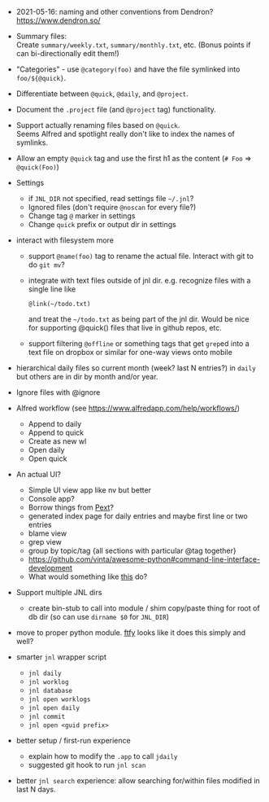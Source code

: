 -   2021-05-16: naming and other conventions from Dendron?
        https://www.dendron.so/

-   Summary files:  
    Create `summary/weekly.txt`, `summary/monthly.txt`, etc.
    (Bonus points if can bi-directionally edit them!)

-   "Categories" - use `@category(foo)` and have the file
    symlinked into `foo/${@quick}`.

-   Differentiate between `@quick`, `@daily`, and `@project`.

-   Document the `.project` file (and `@project` tag) functionality.

-   Support actually renaming files based on `@quick`.  
    Seems Alfred and spotlight really don't like to index the names
    of symlinks.

-   Allow an empty `@quick` tag and use the first h1 as the content
    (`# Foo` => `@quick(Foo)`)

-   Settings

    -   if `JNL_DIR` not specified, read settings file `~/.jnl`?
    -   Ignored files (don't require `@noscan` for every file?)
    -   Change tag `@` marker in settings
    -   Change `quick` prefix or output dir in settings

-   interact with filesystem more

    -   support `@name(foo)` tag to rename the actual file. Interact
        with git to do `git mv`?

    -   integrate with text files outside of jnl dir. e.g. recognize
        files with a single line like

            @link(~/todo.txt)

        and treat the `~/todo.txt` as being part of the jnl dir. Would
        be nice for supporting @quick() files that live in github repos,
        etc.

    -   support filtering `@offline` or something tags that get `grep`ed
        into a text file on dropbox or similar for one-way views onto
        mobile

-   hierarchical daily files so current month (week? last N entries?) in
    `daily` but others are in dir by month and/or year.

-   Ignore files with @ignore

-   Alfred workflow (see https://www.alfredapp.com/help/workflows/)

    -   Append to daily
    -   Append to quick
    -   Create as new wl
    -   Open daily
    -   Open quick

-   An actual UI?

    -   Simple UI view app like nv but better
    -   Console app?
    -   Borrow things from [Pext](https://github.com/Pext/Pext)?
    -   generated index page for daily entries and maybe first line or
        two entries
    -   blame view
    -   grep view
    -   group by topic/tag {all sections with particular @tag together}
    -   https://github.com/vinta/awesome-python#command-line-interface-development
    -   What would something like [this](https://github.com/xwmx/nb) do?

-   Support multiple JNL dirs

    -   create bin-stub to call into module / shim copy/paste thing for
        root of db dir (so can use `dirname $0` for `JNL_DIR`)

-   move to proper python module.
    [ftfy](https://github.com/LuminosoInsight/python-ftfy) looks like it
    does this simply and well?

-   smarter `jnl` wrapper script

    -   `jnl daily`
    -   `jnl worklog`
    -   `jnl database`
    -   `jnl open worklogs`
    -   `jnl open daily`
    -   `jnl commit`
    -   `jnl open <guid prefix>`

-   better setup / first-run experience

    -   explain how to modify the `.app` to call `jdaily`
    -   suggested git hook to run `jnl scan`

-   better `jnl search` experience: allow searching for/within
    files modified in last N days.

<!--
Integrate with fancy CI tooling:

[travis-img]: https://travis-ci.org/rtimmons/jnl.svg?branch=master
[travis-url]: https://travis-ci.org/rtimmons/jnl
[coverall-img]: https://coveralls.io/repos/github/rtimmons/jnl/badge.svg?branch=master
[coverall-url]: https://coveralls.io/github/rtimmons/jnl?branch=master
[codacy-image]: https://api.codacy.com/project/badge/Grade/ce0ad20ca59947af86b0f17a5779c804
[codacy-url]: https://www.codacy.com/app/rtimmons/jnl?utm_source=github.com&amp;utm_medium=referral&amp;utm_content=rtimmons/jnl&amp;utm_campaign=Badge_Grade
-->

